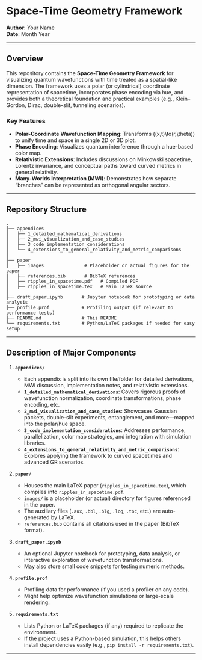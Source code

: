 # Space-Time Geometry Framework

**Author**: Your Name  
**Date**: Month Year  

---

## Overview
This repository contains the **Space-Time Geometry Framework** for visualizing quantum wavefunctions with time treated as a spatial-like dimension. The framework uses a polar (or cylindrical) coordinate representation of spacetime, incorporates phase encoding via hue, and provides both a theoretical foundation and practical examples (e.g., Klein–Gordon, Dirac, double-slit, tunneling scenarios).

### Key Features
- **Polar-Coordinate Wavefunction Mapping**: Transforms \((x,t)\to(r,\theta)\) to unify time and space in a single 2D or 3D plot.
- **Phase Encoding**: Visualizes quantum interference through a hue-based color map.
- **Relativistic Extensions**: Includes discussions on Minkowski spacetime, Lorentz invariance, and conceptual paths toward curved metrics in general relativity.
- **Many-Worlds Interpretation (MWI)**: Demonstrates how separate “branches” can be represented as orthogonal angular sectors.

---

## Repository Structure

```plaintext
.
├── appendices
│   ├── 1_detailed_mathematical_derivations
│   ├── 2_mwi_visualization_and_case_studies
│   ├── 3_code_implementation_considerations
│   └── 4_extensions_to_general_relativity_and_metric_comparisons
│
├── paper
│   ├── images               # Placeholder or actual figures for the paper
│   ├── references.bib       # BibTeX references
│   ├── ripples_in_spacetime.pdf   # Compiled PDF
│   ├── ripples_in_spacetime.tex   # Main LaTeX source
│
├── draft_paper.ipynb       # Jupyter notebook for prototyping or data analysis
├── profile.prof            # Profiling output (if relevant to performance tests)
├── README.md               # This README
└── requirements.txt        # Python/LaTeX packages if needed for easy setup
```

---

## Description of Major Components

1. **`appendices/`**

   - Each appendix is split into its own file/folder for detailed derivations, MWI discussion, implementation notes, and relativistic extensions.
   - **`1_detailed_mathematical_derivations`**: Covers rigorous proofs of wavefunction normalization, coordinate transformations, phase encoding, etc.
   - **`2_mwi_visualization_and_case_studies`**: Showcases Gaussian packets, double-slit experiments, entanglement, and more—mapped into the polar/hue space.
   - **`3_code_implementation_considerations`**: Addresses performance, parallelization, color map strategies, and integration with simulation libraries.
   - **`4_extensions_to_general_relativity_and_metric_comparisons`**: Explores applying the framework to curved spacetimes and advanced GR scenarios.

2. **`paper/`**

   - Houses the main LaTeX paper (`ripples_in_spacetime.tex`), which compiles into `ripples_in_spacetime.pdf`.
   - `images/` is a placeholder (or actual) directory for figures referenced in the paper.
   - The auxiliary files (`.aux`, `.bbl`, `.blg`, `.log`, `.toc`, etc.) are auto-generated by LaTeX.
   - `references.bib` contains all citations used in the paper (BibTeX format).

3. **`draft_paper.ipynb`**

   - An optional Jupyter notebook for prototyping, data analysis, or interactive exploration of wavefunction transformations.
   - May also store small code snippets for testing numeric methods.

4. **`profile.prof`**

   - Profiling data for performance (if you used a profiler on any code).
   - Might help optimize wavefunction simulations or large-scale rendering.

5. **`requirements.txt`**

   - Lists Python or LaTeX packages (if any) required to replicate the environment.
   - If the project uses a Python-based simulation, this helps others install dependencies easily (e.g., `pip install -r requirements.txt`).

---

